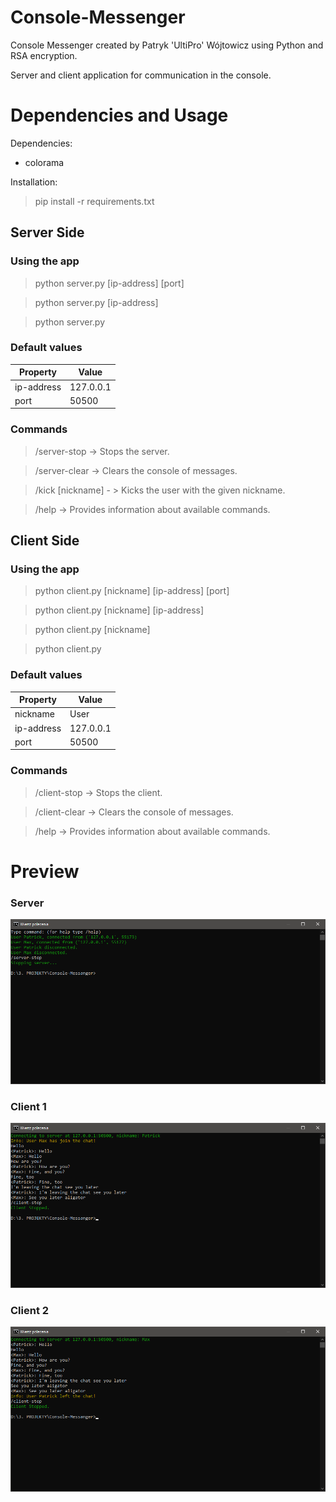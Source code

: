 # Console-Messenger
Console Messenger created by Patryk 'UltiPro' Wójtowicz using Python and RSA encryption.

Server and client application for communication in the console.

# Dependencies and Usage

Dependencies:

<ul>
  <li>colorama</li>
</ul>

Installation:

> pip install -r requirements.txt

## Server Side

### Using the app

> python server.py [ip-address] [port]

> python server.py [ip-address]

> python server.py

### Default values

| Property      | Value         |
| ------------- | ------------- |
| ip-address    | 127.0.0.1     |
| port          | 50500         |

### Commands

> /server-stop -> Stops the server.

> /server-clear -> Clears the console of messages.

> /kick [nickname] - > Kicks the user with the given nickname.

> /help -> Provides information about available commands.

## Client Side

### Using the app

> python client.py [nickname] [ip-address] [port]

> python client.py [nickname] [ip-address]

> python client.py [nickname]

> python client.py

### Default values

| Property      | Value         |
| ------------- | ------------- |
| nickname      | User          |
| ip-address    | 127.0.0.1     |
| port          | 50500         |

### Commands

> /client-stop -> Stops the client.

> /client-clear -> Clears the console of messages.

> /help -> Provides information about available commands.

# Preview

### Server

![Server preview](/screenshots/Server.png)

### Client 1

![Client 1 preview](/screenshots/Client-1.png)

### Client 2

![Client 2 preview](/screenshots/Client-2.png)
